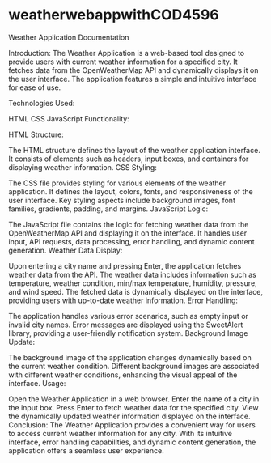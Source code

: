 ﻿# weatherwebappwithCOD4596


Weather Application Documentation

Introduction:
The Weather Application is a web-based tool designed to provide users with current weather information for a specified city. It fetches data from the OpenWeatherMap API and dynamically displays it on the user interface. The application features a simple and intuitive interface for ease of use.

Technologies Used:

HTML
CSS
JavaScript
Functionality:

HTML Structure:

The HTML structure defines the layout of the weather application interface.
It consists of elements such as headers, input boxes, and containers for displaying weather information.
CSS Styling:

The CSS file provides styling for various elements of the weather application.
It defines the layout, colors, fonts, and responsiveness of the user interface.
Key styling aspects include background images, font families, gradients, padding, and margins.
JavaScript Logic:

The JavaScript file contains the logic for fetching weather data from the OpenWeatherMap API and displaying it on the interface.
It handles user input, API requests, data processing, error handling, and dynamic content generation.
Weather Data Display:

Upon entering a city name and pressing Enter, the application fetches weather data from the API.
The weather data includes information such as temperature, weather condition, min/max temperature, humidity, pressure, and wind speed.
The fetched data is dynamically displayed on the interface, providing users with up-to-date weather information.
Error Handling:

The application handles various error scenarios, such as empty input or invalid city names.
Error messages are displayed using the SweetAlert library, providing a user-friendly notification system.
Background Image Update:

The background image of the application changes dynamically based on the current weather condition.
Different background images are associated with different weather conditions, enhancing the visual appeal of the interface.
Usage:

Open the Weather Application in a web browser.
Enter the name of a city in the input box.
Press Enter to fetch weather data for the specified city.
View the dynamically updated weather information displayed on the interface.
Conclusion:
The Weather Application provides a convenient way for users to access current weather information for any city. With its intuitive interface, error handling capabilities, and dynamic content generation, the application offers a seamless user experience.

